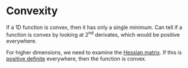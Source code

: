 # Convexity

If a 1D function is convex, then it has only a single minimum. Can tell if a
function is convex by looking at $2^{\text{nd}}$ derivates, which would be
positive everywhere.

For higher dimensions, we need to examine the [Hessian matrix](202211011712.md).
If this is [positive definite](202210131406.md) everywhere, then the function is
convex.
